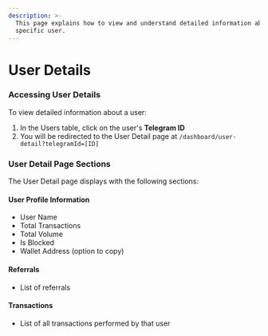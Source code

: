 ```yaml
---
description: >-
  This page explains how to view and understand detailed information about a
  specific user.
---
```


# User Details

### Accessing User Details

To view detailed information about a user:

1. In the Users table, click on the user's **Telegram ID**
2. You will be redirected to the User Detail page at `/dashboard/user-detail?telegramId=[ID]`

### User Detail Page Sections

The User Detail page displays with the following sections:

#### User Profile Information

* User Name
* Total Transactions
* Total Volume
* Is Blocked&#x20;
* Wallet Address (option to copy)

#### Referrals

* List of referrals



#### Transactions

* List of all transactions performed by that user

